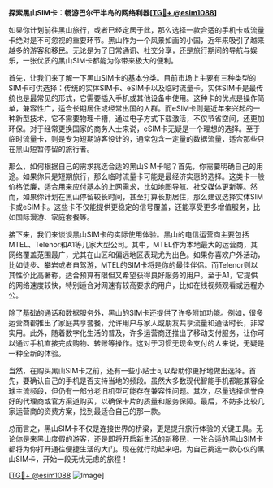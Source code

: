 **探索黑山SIM卡：畅游巴尔干半岛的网络利器[[TG💪+ @esim1088](https://t.me/s/esim1088)]**

如果你计划前往黑山旅行，或者已经定居于此，那么选择一款合适的手机卡或流量卡绝对是不可忽视的重要环节。黑山作为一个风景如画的小国，近年来吸引了越来越多的游客和移民。无论是为了日常通讯、社交分享，还是旅行期间的导航与娱乐，一张优质的黑山SIM卡都能为你带来极大的便利。

首先，让我们来了解一下黑山SIM卡的基本分类。目前市场上主要有三种类型的SIM卡可供选择：传统的实体SIM卡、eSIM卡以及临时流量卡。实体SIM卡是最传统也是最常见的形式，它需要插入手机或其他设备中使用。这种卡的优点是操作简单，兼容性广，适合长期居住或经常出国的人群。而eSIM卡则是近年来兴起的一种新型技术，它不需要物理卡槽，通过电子方式下载激活，不仅节省空间，还更加环保。对于经常更换国家的商务人士来说，eSIM卡无疑是一个理想的选择。至于临时流量卡，则是专为短期游客设计的，通常包含一定量的数据流量，适合那些只在黑山短暂停留的旅行者。

那么，如何根据自己的需求挑选合适的黑山SIM卡呢？首先，你需要明确自己的用途。如果你只是短期旅行，那么临时流量卡可能是最经济实惠的选择。这类卡一般价格低廉，适合用来应付基本的上网需求，比如地图导航、社交媒体更新等。然而，如果你计划在黑山停留较长时间，甚至打算长期居住，那么建议选择实体SIM卡或eSIM卡。这些卡不仅能提供更稳定的信号覆盖，还能享受更多增值服务，比如国际漫游、家庭套餐等。

接下来，我们来谈谈黑山SIM卡的实际使用体验。黑山的电信运营商主要包括MTEL、Telenor和A1等几家大型公司。其中，MTEL作为本地最大的运营商，其网络覆盖范围最广，尤其在山区和偏远地区表现尤为出色。如果你喜欢户外活动，比如徒步、攀岩或者自驾游，MTEL的SIM卡将是你的最佳伴侣。而Telenor则以其性价比高著称，适合预算有限但又希望获得良好服务的用户。至于A1，它提供的网络速度较快，特别适合对网速有较高要求的用户，比如在线视频观看或远程办公。

除了基础的通话和数据服务外，黑山的SIM卡还提供了许多附加功能。例如，很多运营商都推出了家庭共享套餐，允许用户与家人或朋友共享流量和通话时长，非常实用。此外，随着数字化生活的普及，许多运营商还推出了移动支付服务，让你可以通过手机直接完成购物、转账等操作。这对于习惯无现金支付的人来说，无疑是一种全新的体验。

当然，在购买黑山SIM卡之前，还有一些小贴士可以帮助你更好地做出选择。首先，要确认自己的手机是否支持当地的频段。虽然大多数现代智能手机都能兼容全球主流频段，但仍有一部分老旧机型可能存在兼容性问题。其次，尽量选择信誉良好的代理商或官方渠道购买，以确保卡片的质量和服务保障。最后，不妨多比较几家运营商的资费方案，找到最适合自己的那一款。

总而言之，黑山SIM卡不仅是连接世界的桥梁，更是提升旅行体验的关键工具。无论你是来黑山度假的游客，还是即将开启新生活的新移民，一张合适的黑山SIM卡都将为你打开通往便捷生活的大门。现在就行动起来吧，为自己挑选一款心仪的黑山SIM卡，开始一段无忧无虑的旅程！

[[TG💪+ @esim1088](https://t.me/s/esim1088) ![Image](https://i.postimg.cc/4NQfJmqS/Snipaste-2025-05-13-00-14-12.png)]